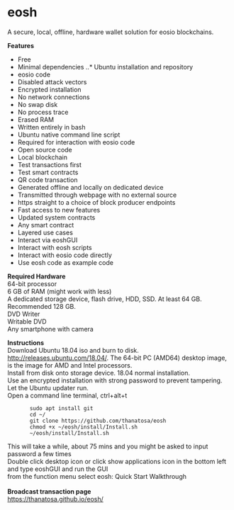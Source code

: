 # eosh
A secure, local, offline, hardware wallet solution for eosio blockchains.<br>

<b>Features</b>
* Free
* Minimal dependencies
..* Ubuntu installation and repository
 * eosio code
* Disabled attack vectors
 * Encrypted installation
 * No network connections
 * No swap disk
 * No process trace
 * Erased RAM
* Written entirely in bash
 * Ubuntu native command line script
 * Required for interaction with eosio code
 * Open source code
* Local blockchain 
 * Test transactions first
 * Test smart contracts
* QR code transaction
 * Generated offline and locally on dedicated device
 * Transmitted through webpage with no external source
 * https straight to a choice of block producer endpoints
* Fast access to new features
 * Updated system contracts
 * Any smart contract
* Layered use cases
 * Interact via eoshGUI
 * Interact with eosh scripts
 * Interact with eosio code directly
 * Use eosh code as example code

<b>Required Hardware</b><br>
64-bit processor<br>
6 GB of RAM (might work with less)<br>
A dedicated storage device, flash drive, HDD, SSD. At least 64 GB. Recommended 128 GB.<br>
DVD Writer<br>
Writable DVD<br>
Any smartphone with camera<br>

<b>Instructions</b><br>
Download Ubuntu 18.04 iso and burn to disk. http://releases.ubuntu.com/18.04/. The 64-bit PC (AMD64) desktop image, is the image for AMD and Intel processors.<br>
Install from disk onto storage device. 18.04 normal installation.<br>
Use an encrypted installation with strong password to prevent tampering.<br>
Let the Ubuntu updater run.<br>
Open a command line terminal, ctrl+alt+t<br>
```
       sudo apt install git
       cd ~/
       git clone https://github.com/thanatosa/eosh
       chmod +x ~/eosh/install/Install.sh
       ~/eosh/install/Install.sh
```
This will take a while, about 75 mins and you might be asked to input password a few times<br>
Double click desktop icon or click show applications icon in the bottom left and type eoshGUI and run the GUI<br>
from the function menu select eosh: Quick Start Walkthrough<br>
<br>
<b>Broadcast transaction page</b><br>
https://thanatosa.github.io/eosh/<br>
